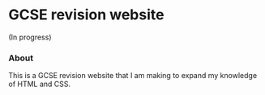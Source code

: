 # GCSE revision website
(In progress)

### About
This is a GCSE revision website that I am making to expand my knowledge of HTML and CSS.
